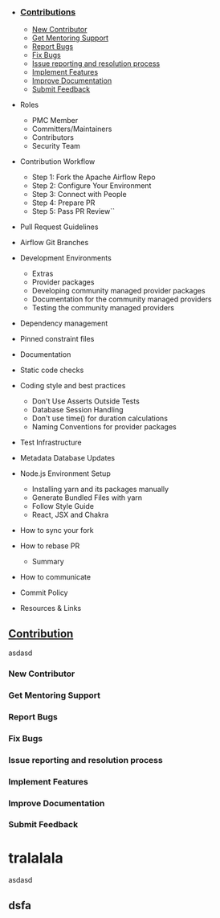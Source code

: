 * ### [Contributions](#contribution)
  * [New Contributor](#new-contributor)
  * [Get Mentoring Support](#get-mentoring-support)
  * [Report Bugs](#report-bugs)
  * [Fix Bugs](#fix-bugs)
  * [Issue reporting and resolution process](#issue-reporting-and-resolution-process)
  * [Implement Features](#implement-features)
  * [Improve Documentation](#improve-documentation)
  * [Submit Feedback](#submit-feedback)

* Roles
  * PMC Member
  * Committers/Maintainers
  * Contributors
  * Security Team

* Contribution Workflow
  * Step 1: Fork the Apache Airflow Repo
  * Step 2: Configure Your Environment
  * Step 3: Connect with People
  * Step 4: Prepare PR
  * Step 5: Pass PR Review``
* Pull Request Guidelines
* Airflow Git Branches
* Development Environments
  * Extras
  * Provider packages
  * Developing community managed provider packages
  * Documentation for the community managed providers
  * Testing the community managed providers
* Dependency management
* Pinned constraint files
* Documentation
* Static code checks
* Coding style and best practices
  * Don't Use Asserts Outside Tests
  * Database Session Handling
  * Don't use time() for duration calculations
  * Naming Conventions for provider packages
* Test Infrastructure
* Metadata Database Updates
* Node.js Environment Setup
  * Installing yarn and its packages manually
  * Generate Bundled Files with yarn
  * Follow Style Guide
  * React, JSX and Chakra
* How to sync your fork
* How to rebase PR
  * Summary
* How to communicate
* Commit Policy
* Resources & Links

[//]: # (## [Contributions]&#40;#•-contributions&#41;)
## [Contribution](#contributions)


asdasd
### New Contributor
### Get Mentoring Support
### Report Bugs
### Fix Bugs
### Issue reporting and resolution process
### Implement Features
### Improve Documentation
### Submit Feedback


tralalala
=========

asdasd

dsfa
----


